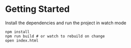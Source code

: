 # Getting Started
Install the dependencies and run the project in watch mode
```
npm install
npm run build # or watch to rebuild on change
open index.html
```